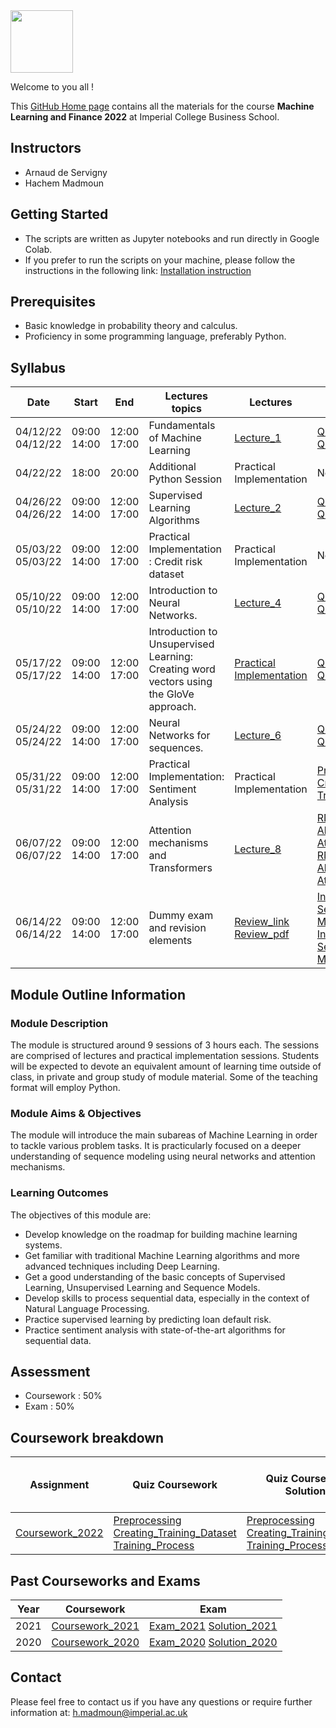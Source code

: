 <img src="https://drive.google.com/uc?export=view&id=1gmxxmwCR1WXK0IYtNqvE4QXFleznWqQO" height="100"/>

Welcome to you all !

This [GitHub Home page](https://mlfbg.github.io/MachineLearningInFinance/) contains all the materials for the course **Machine Learning and Finance 2022** at Imperial College Business School.

## Instructors

* Arnaud de Servigny 
* Hachem Madmoun 

## Getting Started
* The scripts are written as Jupyter notebooks and run directly in Google Colab.
* If you prefer to run the scripts on your machine, please follow the instructions in the following link: [Installation instruction](https://colab.research.google.com/drive/1pRlyGPBJhizXXcSRxITIgCI8MQxS34Vp?usp=sharing)


## Prerequisites
* Basic knowledge in probability theory and calculus.
* Proficiency in some programming language, preferably Python. 


## Syllabus 

| Date    | Start | End | Lectures topics  | Lectures | Quiz  | Quiz Solution | Programming Session | Optional Reading |
|----------- | ----------- | ----------- | ----------- | ----------- |-----------|-----------|-----------|-----------|
| 04/12/22<br>04/12/22   | 09:00<br>14:00 | 12:00<br>17:00 |  Fundamentals of Machine Learning | [Lecture_1](Lectures/Lecture_1.pdf "Lecture1 PDF")   |  [Quiz1 link](https://forms.gle/CNpc7EWaHozLYseo6) <br/>   [Quiz1 pdf](Quiz/Quiz1.pdf "Quiz1 PDF")|[Quiz1 Solution](Quiz_Solution/Quiz1_Solution.pdf)  |[Code1](https://colab.research.google.com/drive/1xN-91-vOGxpLUr0ecemxvdDmQafeDEqQ?usp=sharing) <br/> [Solution1](https://colab.research.google.com/drive/1hmZs2wyk4i8dT2SNS51pNR6JTQIkTgPA?usp=sharing)|[Optional_reading](https://colab.research.google.com/drive/1gcbB3-3Y6AfohDFJYKmFPF2G-4EIPDTi?usp=sharing) |
| 04/22/22 | 18:00 | 20:00 | Additional Python Session | Practical Implementation | No quiz | No quiz|[Code_Python](https://colab.research.google.com/drive/1TXIKaXvdkksF3RhW_u63uDn4d6iVGvKB?usp=sharing)  <br/>  [Solution_Python](https://colab.research.google.com/drive/1pRlyGPBJhizXXcSRxITIgCI8MQxS34Vp?usp=sharing)  | |
| 04/26/22<br>04/26/22 |  09:00<br>14:00 | 12:00<br>17:00  | Supervised Learning Algorithms | [Lecture_2](Lectures/Lecture_2.pdf "Lecture2 PDF") | [Quiz2 link](https://forms.gle/1osN8uaVDfiqgUba8) <br/>  [Quiz2 pdf](Quiz/Quiz2.pdf "Quiz2 PDF") |[Quiz2 Solution](Quiz_Solution/Quiz2_Solution.pdf) | [Code2](https://colab.research.google.com/drive/1o1M80duDiQCCCl4o9L8HFKGaPynV4OTW?usp=sharing)  <br/>  [Solution2](https://colab.research.google.com/drive/1hjgPD5Y5uAzK7i2_XUKVoHQoipuJqIfR?usp=sharing) | |
| 05/03/22<br>05/03/22 | 09:00<br>14:00 | 12:00<br>17:00 | Practical Implementation : Credit risk dataset | Practical Implementation | No quiz| No quiz |[Code3](https://colab.research.google.com/drive/1A7_j619MIpaZAwdu0099sgZF8qv576P2?usp=sharing) <br/>  [Solution3](https://colab.research.google.com/drive/15DXsF6Tw42rBCQ5AvI0017QGND_I1_Yn?usp=sharing) | |
| 05/10/22<br>05/10/22 |   09:00<br>14:00 | 12:00<br>17:00  | Introduction to Neural Networks. | [Lecture_4](Lectures/Lecture_4.pdf "Lecture4 PDF") |[Quiz4 link](https://forms.gle/j4zYeCfrfswoYh7T7)  <br/>  [Quiz4 pdf](Quiz/Quiz4.pdf "Quiz4 PDF")| [Quiz4 Solution](Quiz_Solution/Quiz4_Solution.pdf) | [Code4](https://colab.research.google.com/drive/1UbsAuO7Eiyw7aVfeEHLswryK-PjFZITc?usp=sharing) <br/>  [Solution4](https://colab.research.google.com/drive/1OX3oU22gh0_gLwrqPRscUlun4aJl3nrv?usp=sharing)| [Optional_reading](https://colab.research.google.com/drive/1ig5RFFtx8NTebwqZr-WHJYGYv7zZsiL5?usp=sharing)|
| 05/17/22<br>05/17/22 |  09:00<br>14:00 | 12:00<br>17:00  | Introduction to Unsupervised Learning: Creating word vectors using the GloVe approach. |[Practical Implementation](Lectures/Lecture_5.pdf "Lecture5 PDF") | [Quiz5 link](https://forms.gle/SG7NcMXd5SJwpvuX7) <br/>   [Quiz5 pdf](Quiz/Quiz5.pdf "Quiz5 PDF") |[Quiz5 Solution](Quiz_Solution/Quiz5_Solution.pdf)  | [Code5](https://colab.research.google.com/drive/1jmf8rBkH5nsRgyOMXvqeqvX0_o4Rzy48?usp=sharing) <br/>  [Solution5](https://colab.research.google.com/drive/1OjRifPKpVqnT7ZFpfy0rNYaxWBDqpPUd?usp=sharing) | [GloVe reference](https://nlp.stanford.edu/pubs/glove.pdf)|
| 05/24/22<br>05/24/22 |   09:00<br>14:00 | 12:00<br>17:00  | Neural Networks for sequences. |[Lecture_6](Lectures/Lecture_6.pdf "Lecture6 PDF")  | [Quiz6 link](https://forms.gle/xYcQ7Px2Z4eJQxxQ8) <br/>  [Quiz6 pdf](Quiz/Quiz6.pdf "Quiz6 PDF") | [Quiz6 Solution](Quiz_Solution/Quiz6_Solution.pdf) | [Code6](https://colab.research.google.com/drive/1Hy_38E-T0uXgCZ4xIFRCCgpnVJmLeVEs?usp=sharing) <br/>  [Solution6](https://colab.research.google.com/drive/1cWbJ1J8me7bC-bwqHbHwPvQLWRaLlADw?usp=sharing)  | |
| 05/31/22<br>05/31/22 | 09:00<br>14:00 | 12:00<br>17:00  | Practical Implementation: Sentiment Analysis  | Practical Implementation | [Preprocessing](https://forms.gle/Nwjgy6bFjXwnkyNaA) <br/>  [Creating_training_Dataset](https://forms.gle/niYHDhgV5kLCaxhw7) <br/>  [Training_Process](https://forms.gle/3YfiktwUDUrJvWUHA) | [Preprocessing](Quiz_Solution/Coursework_Preprocessing_Solution.pdf)  <br/> [Creating_training_Dataset](Quiz_Solution/Coursework_Creating_the_training_Dataset_Solution.pdf)  <br/> [Training Process](Quiz_Solution/Coursework_Training_Solution.pdf)  | [Code7](https://colab.research.google.com/drive/1On-J5eplU231970pnoRj4Th9841C0Ukk?usp=sharing) <br/>  [Solution7](https://colab.research.google.com/drive/1XSVM57SmUHoZdIlD2hFU3icLbRfNg-_S?usp=sharing) | |
| 06/07/22<br>06/07/22  | 09:00<br>14:00 | 12:00<br>17:00  |Attention mechanisms and Transformers | [Lecture_8](Lectures/Lecture_8.pdf "Lecture6 PDF") | [RNN_Applications_link](https://forms.gle/tEXFxAbmshjgzLgh8) <br/> [Alignment_link](https://forms.gle/CxVtmC2bjqtpmfhSA) <br/>  [Attention_Weights_link](https://forms.gle/y5DCQTMCvWs3RW9DA) <br/>  [RNN_Applications_pdf](Quiz/Quiz8_RNN_Applications.pdf) <br/> [Alignment_pdf](Quiz/Quiz8_Alignment.pdf) <br/> [Attention_Weights_pdf](Quiz/Quiz8_Attention_Weights.pdf) |  [RNN_Applications_Solution](Quiz_Solution/Quiz8_RNN_Applications_Solution.pdf) <br/> [Alignment_Solution](Quiz_Solution/Quiz8_Alignment_Solution.pdf) <br/> [Attention_Weights_Solution](Quiz_Solution/Quiz8_Attention_Weights_Solution.pdf)   | Finishing the previous programming session | [Optional Reading pdf](Lectures/Lecture_8_Optional_Reading.pdf) <br/> [Optional Reading code](https://colab.research.google.com/drive/1fRIIMJHrLTRqk1LO1Pft95DqeDLfhf9L?usp=sharing)|
| 06/14/22<br>06/14/22  | 09:00<br>14:00 | 12:00<br>17:00  | Dummy exam and revision elements | [Review_link](https://forms.gle/AUXSbjXCFvNmDa2r9)  <br/> [Review_pdf](Lectures/Review.pdf) | [Introducing_the_problem_link](https://forms.gle/gkpyFav7XsFfZ6Ki9) <br/> [Self_Attention_link](https://forms.gle/6KSzcLtggf6JEEoY8) <br/> [Mock_Exam_link](https://forms.gle/aGBa7e9zp4fUpoZHA) <br/> [Introducing_the_problem_pdf](Quiz/Quiz9_Introducing_the_problem.pdf) <br/> [Self_Attention_pdf](Quiz/Quiz9_Self_Attention.pdf)  <br/> [Mock_Exam_pdf](Quiz/Quiz9_Mock_Exam.pdf)  | | |[Optional_reading](https://colab.research.google.com/github/tensorflow/text/blob/master/docs/tutorials/transformer.ipynb)|

## Module Outline Information

### Module Description
The module is structured around 9 sessions of 3 hours each. The sessions are comprised of lectures and practical implementation sessions. Students will be expected to devote an equivalent amount of learning time outside of class, in private and group study of module material. Some of the teaching format will employ Python.

### Module Aims & Objectives
The module will introduce the main subareas of Machine Learning in order to tackle various problem tasks. It is practicularly focused on a deeper understanding of sequence modeling using neural networks and attention mechanisms.  

### Learning Outcomes 

The objectives of this module are:
* Develop knowledge on the roadmap for building machine learning systems.
* Get familiar with traditional Machine Learning algorithms and more advanced techniques including Deep Learning. 
* Get a good understanding of the basic concepts of Supervised Learning, Unsupervised Learning and Sequence Models.
* Develop skills to process sequential data, especially in the context of Natural Language Processing. 
* Practice supervised learning by predicting loan default risk.
* Practice sentiment analysis with state-of-the-art algorithms for sequential data.



## Assessment 

* Coursework : 50%
* Exam : 50% 


## Coursework breakdown

| Assignment    | Quiz Coursework | Quiz Coursework Solutions | Slides | Type | Weighting | Date Released to students | Date Due  | 
|-------------- | ---- | ---------- | ------------------------ | --------- | ---------- | ---------- | ---------- |
| [Coursework_2022](Coursework/Coursework.pdf "Coursework PDF")  | [Preprocessing](Coursework/Quizzes/Quiz_Coursework_Preprocessing.pdf) <br/> [Creating_Training_Dataset](Coursework/Quizzes/Quiz_Coursework_Creating_the_training_Dataset.pdf) <br/> [Training_Process](Coursework/Quizzes/Quiz_Coursework_Training.pdf) | [Preprocessing](Coursework/Quizzes/Solution_Coursework_Preprocessing.pdf)  <br/> [Creating_Training_Dataset](Coursework/Quizzes/Solution_Coursework_Creating_the_training_Dataset.pdf)  <br/> [Training_Process](Coursework/Quizzes/Solution_Coursework_Training.pdf)   | [Quizzes_Slides](Coursework/Quizzes/Coursework_Slides.pdf) | Group project | 50 % |  05/24/22 | 06/06/2022 |




## Past Courseworks and Exams

| Year    | Coursework | Exam |
|-------------- | ---- | -----|
| 2021  | [Coursework_2021](Past_Exams_Courseworks/Courseworks/2021/Coursework.pdf "Coursework PDF") | [Exam_2021](Past_Exams_Courseworks/Exams/2021/Exam_2021.pdf "Exam PDF") [Solution_2021](Past_Exams_Courseworks/Exams/2021/Solution_2021.pdf "Exam PDF") |
| 2020  | [Coursework_2020](Past_Exams_Courseworks/Courseworks/2020/Coursework.pdf "Coursework PDF") | [Exam_2020](Past_Exams_Courseworks/Exams/2020/Exam_2020.pdf "Exam PDF") [Solution_2020](Past_Exams_Courseworks/Exams/2021/Solution_2020.pdf "Exam PDF") |







## Contact

Please feel free to contact us if you have any questions or require further information at: h.madmoun@imperial.ac.uk



